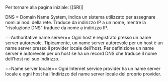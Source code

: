 Per tornare alla pagina iniziale: [[SRI]]

DNS = Domain Name System, indica un sistema utilizzato per assegnare nomi ai nodi della rete. Traduce da indirizzo IP a un nome, mentre la "risoluzione DNS" traduce da nome a indirizzo IP.

==Authoritative name server==
Ogni host è registrato presso un name server autorevole. Tipicamente, un name server autorevole per un host è un name server presso il provider locale dell'host. Per definizione un name server è autorevole per un host se ha un record DNS che traduce il nome dell'host nel suo indirizzo.

==Name server locale==
Ogni Internet service provider ha un name server locale e ogni host ha l'indirizzo del name server locale del proprio provider. 

